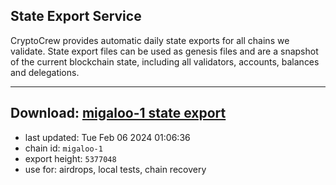 ## State Export Service
CryptoCrew provides automatic daily state exports for all chains we validate. State export files can be used as genesis files and are a snapshot of the current blockchain state, including all validators, accounts, balances and delegations.

---
**Download: [migaloo-1 state export](https://dl.ccvalidators.com/SERVICE/migaloo/migaloo-1_export_5377048.json)**
---

- last updated: Tue Feb 06 2024 01:06:36
- chain id: `migaloo-1`
- export height: `5377048`
- use for: airdrops, local tests, chain recovery
